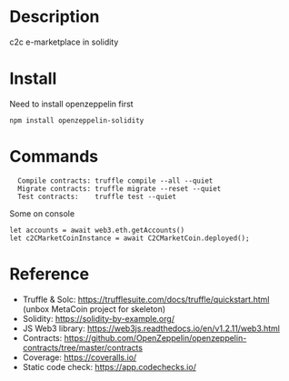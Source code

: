 # Description
c2c e-marketplace in solidity

# Install

Need to install openzeppelin first

```
npm install openzeppelin-solidity
```

# Commands

```
  Compile contracts: truffle compile --all --quiet
  Migrate contracts: truffle migrate --reset --quiet
  Test contracts:    truffle test --quiet
```

Some on console

```
let accounts = await web3.eth.getAccounts()
let c2CMarketCoinInstance = await C2CMarketCoin.deployed();
```

# Reference
* Truffle & Solc: https://trufflesuite.com/docs/truffle/quickstart.html (unbox MetaCoin project for skeleton)
* Solidity: https://solidity-by-example.org/
* JS Web3 library: https://web3js.readthedocs.io/en/v1.2.11/web3.html
* Contracts: https://github.com/OpenZeppelin/openzeppelin-contracts/tree/master/contracts
* Coverage: https://coveralls.io/
* Static code check: https://app.codechecks.io/